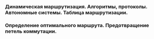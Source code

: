 ### Динамическая маршрутизация. Алгоритмы, протоколы. Автономные системы. Таблица маршрутизации.

### Определение оптимального маршрута. Предотвращение петель коммутации.
